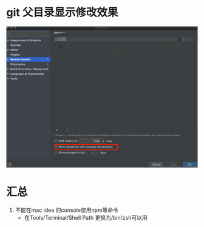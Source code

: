 # git 父目录显示修改效果

![image-20200715200941472](README.assets/image-20200715200941472.png)



# 汇总

1. 不能在mac idea 的console使用npm等命令
   - 在Tools/Terminal/Shell Path 更换为/bin/zsh可以用